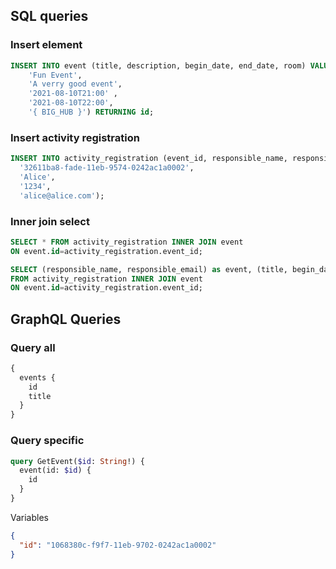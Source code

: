 ## SQL queries

### Insert element

```SQL
INSERT INTO event (title, description, begin_date, end_date, room) VALUES (
    'Fun Event',
    'A verry good event',
    '2021-08-10T21:00' ,
    '2021-08-10T22:00',
    '{ BIG_HUB }') RETURNING id;
```

### Insert activity registration

```SQL
INSERT INTO activity_registration (event_id, responsible_name, responsible_number, responsible_email) VALUES (
  '32611ba8-fade-11eb-9574-0242ac1a0002',
  'Alice',
  '1234',
  'alice@alice.com');
```

### Inner join select

```SQL
SELECT * FROM activity_registration INNER JOIN event
ON event.id=activity_registration.event_id;
```

```SQL
SELECT (responsible_name, responsible_email) as event, (title, begin_date) as activity_registration
FROM activity_registration INNER JOIN event
ON event.id=activity_registration.event_id;
```

## GraphQL Queries

### Query all

```GraphQL
{
  events {
    id
    title
  }
}
```

### Query specific

```GraphQL
query GetEvent($id: String!) {
  event(id: $id) {
    id
  }
}
```

Variables

```json
{
  "id": "1068380c-f9f7-11eb-9702-0242ac1a0002"
}
```
